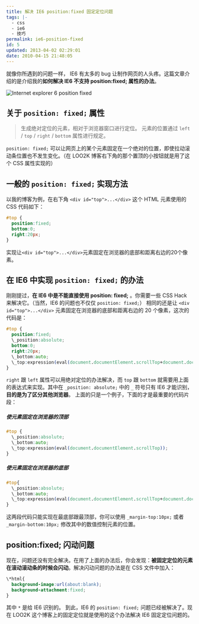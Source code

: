 ```yaml
---
title: 解决 IE6 position:fixed 固定定位问题
tags: |-
  - css
  - ie6
  - 技巧
permalink: ie6-position-fixed
id: 5
updated: 2013-04-02 02:29:01
date: 2010-04-15 21:48:05
---
```


就像你所遇到的问题一样， IE6 有太多的 bug 让制作网页的人头疼。这篇文章介绍的是介绍我的**如何解决 IE6 不支持 position:fixed; 属性的办法**。

![](/images/2010/04/ie6-position-fixed.png "Internet explorer 6 position fixed")

<!--more-->

## 关于 `position: fixed;` 属性

> 生成绝对定位的元素，相对于浏览器窗口进行定位。 元素的位置通过 `left` / `top` / `right` / `bottom` 属性进行规定。

`position: fixed;` 可以让网页上的某个元素固定在一个绝对的位置，即使拉动滚动条位置也不发生变化。（在 LOO2K 博客右下角的那个置顶的小按钮就是用了这个 CSS 属性实现的）

## 一般的 `position: fixed;` 实现方法

以我的博客为例，在右下角 `<div id="top">...</div>` 这个 HTML 元素使用的 CSS 代码如下：

```css
#top {
  position:fixed;
  bottom:0;
  right:20px;
}
```

实现让`<div id="top">...</div>`元素固定在浏览器的底部和距离右边的20个像素。

## 在 IE6 中实现 `position: fixed;` 的办法

刚刚提过，**在 IE6 中是不能直接使用 position: fixed;** 。你需要一些 CSS Hack 来解决它。（当然，IE6 的问题也不仅仅 `position: fixed;`） 相同的还是让 `<div id="top">...</div>` 元素固定在浏览器的底部和距离右边的 20 个像素，这次的代码是：

```css
#top {
  position:fixed;
  \_position:absolute;
  bottom:0;
  right:20px;
  \_bottom:auto;
  \_top:expression(eval(document.documentElement.scrollTop+document.documentElement.clientHeight-this.offsetHeight-(parseInt(this.currentStyle.marginTop,10)||0)-(parseInt(this.currentStyle.marginBottom,10)||0)));
}
```

`right` 跟 `left` 属性可以用绝对定位的办法解决，而 `top` 跟 `bottom` 就需要用上面的表达式来实现。其中在 `_position: absolute;` 中的 `_` 符号只有 IE6 才能识别，**目的是为了区分其他浏览器**。 上面的只是一个例子，下面的才是最重要的代码片段：

##### 使元素固定在浏览器的顶部

```css
#top {
  \_position:absolute;
  \_bottom:auto;
  \_top:expression(eval(document.documentElement.scrollTop));
}
```

##### 使元素固定在浏览器的底部

```css
#top{
  \_position:absolute;
  \_bottom:auto;
  \_top:expression(eval(document.documentElement.scrollTop+document.documentElement.clientHeight-this.offsetHeight-(parseInt(this.currentStyle.marginTop,10)||0)-(parseInt(this.currentStyle.marginBottom,10)||0)));
}
```

这两段代码只能实现在最底部跟最顶部，你可以使用 `_margin-top:10px;` 或者 `_margin-bottom:10px;` 修改其中的数值控制元素的位置。

## position:fixed; 闪动问题

现在，问题还没有完全解决。在用了上面的办法后，你会发现：**被固定定位的元素在滚动滚动条的时候会闪动**。解决闪动问题的办法是在 CSS 文件中加入：

```css
\*html{
  background-image:url(about:blank);
  background-attachment:fixed;
}
```

其中 `*` 是给 IE6 识别的。 到此，IE6 的 `position: fixed;` 问题已经被解决了。现在 LOO2K 这个博客上的固定定位就是使用的这个办法解决 IE6 固定定位问题的。
